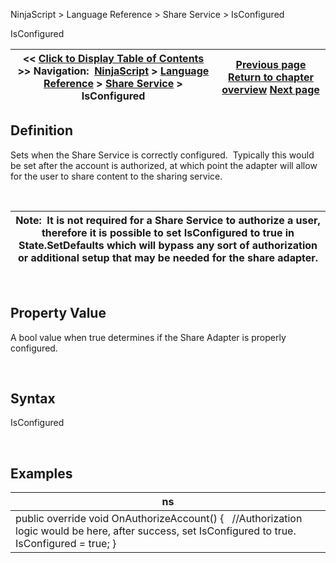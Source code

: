 ﻿


NinjaScript \> Language Reference \> Share Service \> IsConfigured






















IsConfigured







| \<\< [Click to Display Table of Contents](isconfigured.md) \>\> **Navigation:**     [NinjaScript](ninjascript.md) \> [Language Reference](language_reference_wip.md) \> [Share Service](share_service.md) \> IsConfigured | [Previous page](isauthorizationrequired.md) [Return to chapter overview](share_service.md) [Next page](isdefault.md) |
| --- | --- |











## Definition


Sets when the Share Service is correctly configured.  Typically this would be set after the account is authorized, at which point the adapter will allow for the user to share content to the sharing service.     


 




| Note:  It is not required for a Share Service to authorize a user, therefore it is possible to set IsConfigured to true in State.SetDefaults which will bypass any sort of authorization or additional setup that may be needed for the share adapter. |
| --- |



 


## 


## Property Value


A bool value when true determines if the Share Adapter is properly configured. 


 


## Syntax


IsConfigured


 


## 


## Examples




| ns |
| --- |
| public override void OnAuthorizeAccount() {    //Authorization logic would be here, after success, set IsConfigured to true.      IsConfigured \= true; } |









